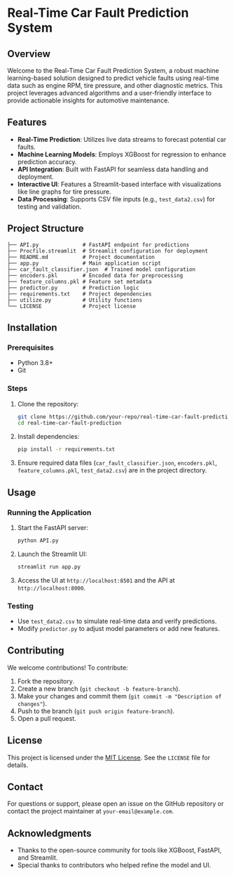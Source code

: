 # Real-Time Car Fault Prediction System

## Overview

Welcome to the Real-Time Car Fault Prediction System, a robust machine learning-based solution designed to predict vehicle faults using real-time data such as engine RPM, tire pressure, and other diagnostic metrics. This project leverages advanced algorithms and a user-friendly interface to provide actionable insights for automotive maintenance.

## Features

- **Real-Time Prediction**: Utilizes live data streams to forecast potential car faults.
- **Machine Learning Models**: Employs XGBoost for regression to enhance prediction accuracy.
- **API Integration**: Built with FastAPI for seamless data handling and deployment.
- **Interactive UI**: Features a Streamlit-based interface with visualizations like line graphs for tire pressure.
- **Data Processing**: Supports CSV file inputs (e.g., `test_data2.csv`) for testing and validation.

## Project Structure

```
├── API.py              # FastAPI endpoint for predictions
├── Procfile.streamlit  # Streamlit configuration for deployment
├── README.md           # Project documentation
├── app.py              # Main application script
├── car_fault_classifier.json  # Trained model configuration
├── encoders.pkl        # Encoded data for preprocessing
├── feature_columns.pkl # Feature set metadata
├── predictor.py        # Prediction logic
├── requirements.txt    # Project dependencies
├── utilize.py          # Utility functions
└── LICENSE             # Project license
```

## Installation

### Prerequisites
- Python 3.8+
- Git

### Steps
1. Clone the repository:
   ```bash
   git clone https://github.com/your-repo/real-time-car-fault-prediction.git
   cd real-time-car-fault-prediction
   ```
2. Install dependencies:
   ```bash
   pip install -r requirements.txt
   ```
3. Ensure required data files (`car_fault_classifier.json`, `encoders.pkl`, `feature_columns.pkl`, `test_data2.csv`) are in the project directory.

## Usage

### Running the Application
1. Start the FastAPI server:
   ```bash
   python API.py
   ```
2. Launch the Streamlit UI:
   ```bash
   streamlit run app.py
   ```
3. Access the UI at `http://localhost:8501` and the API at `http://localhost:8000`.

### Testing
- Use `test_data2.csv` to simulate real-time data and verify predictions.
- Modify `predictor.py` to adjust model parameters or add new features.

## Contributing

We welcome contributions! To contribute:
1. Fork the repository.
2. Create a new branch (`git checkout -b feature-branch`).
3. Make your changes and commit them (`git commit -m "Description of changes"`).
4. Push to the branch (`git push origin feature-branch`).
5. Open a pull request.

## License

This project is licensed under the [MIT License](LICENSE). See the `LICENSE` file for details.

## Contact

For questions or support, please open an issue on the GitHub repository or contact the project maintainer at `your-email@example.com`.

## Acknowledgments

- Thanks to the open-source community for tools like XGBoost, FastAPI, and Streamlit.
- Special thanks to contributors who helped refine the model and UI.